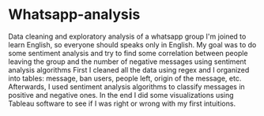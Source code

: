 # Whatsapp-analysis
Data cleaning and exploratory analysis of a whatsapp group I'm joined to learn English, so everyone should speaks only in English. My goal was to do some sentiment analysis and try to find some correlation between people leaving the group and the number of negative messages using sentiment analysis algorithms
First I cleaned all the data using regex and I organized into tables: message, ban users, people left, origin of the message, etc. 
Afterwards, I used sentiment analysis algorithms to classify messages in positive and negative ones.
In the end I did some visualizations using Tableau software to see if I was right or wrong with my first intuitions.
